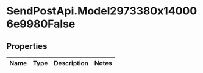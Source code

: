 # SendPostApi.Model2973380x140006e9980False

## Properties
Name | Type | Description | Notes
------------ | ------------- | ------------- | -------------


